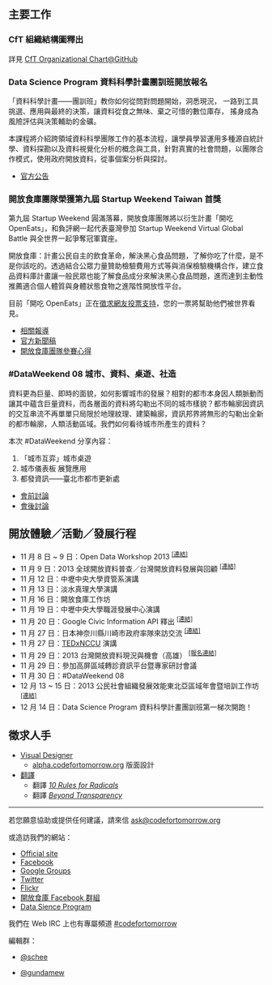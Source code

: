 ## 主要工作

### CfT 組織結構圖釋出
詳見 [CfT Organizational Chart@GitHub][2]

### Data Science Program 資料科學計畫團訓班開放報名
「資料科學計畫——團訓班」教你如何從問對問題開始，洞悉現況， 一路到工具挑選、應用與最終的決策，讓資料從食之無味、棄之可惜的數位庫存， 搖身成為風險評估與決策輔助的金礦。

本課程將介紹跨領域資料科學團隊工作的基本流程，讓學員學習運用多種源自統計學、資料探勘以及資料視覺化分析的概念與工具，針對真實的社會問題，以團隊合作模式，使用政府開放資料，從事個案分析與探討。

- [官方公告][3]

### 開放食庫團隊榮獲第九屆 Startup Weekend Taiwan 首獎
第九屆 Startup Weekend 圓滿落幕，開放食庫團隊將以衍生計畫「開吃 OpenEats」，和負評網一起代表臺灣參加 Startup Weekend Virtual Global Battle 與全世界一起爭奪冠軍寶座。

開放食庫：計畫公民自主的飲食革命，解決黑心食品問題，了解你吃了什麼，是不是你該吃的。透過結合公眾力量贊助檢驗費用方式等與消保檢驗機構合作，建立食品資料庫計畫讓一般民眾也能了解食品成分來解決黑心食品問題，進而達到主動性推薦適合個人體質與身體狀態食物之進階性開放性平台。

目前「開吃 OpenEats」正在[徵求網友投票支持][4]，您的一票將幫助他們被世界看見。

- [相關報導][5]
- [官方新聞稿][6]
- [開放食庫團隊參賽心得][7]

### #DataWeekend 08 城市、資料、桌遊、社造
資料更為巨量、即時的面貌，如何影響城市的發展？相對的都市本身因人類脈動而讓其中蘊含巨量資料，而各層面的資料將勾勒出不同的城市樣貌？都市輪廓因資訊的交互串流不再單單只局限於地理紋理、建築輪廓，資訊邦界將無形的勾勒出全新的都市輪廓，人類活動區域。我們如何看待城市所產生的資料？

本次 #DataWeekend 分享內容：

1. 「城市互弈」城市桌遊  
2. 城市儀表板 展覽應用
3. 都發資訊——臺北市都市更新處

- [會前討論][8]
- [會後討論][9]

## 開放體驗／活動／發展行程
- 11 月 8 日 ~ 9 日：Open Data Workshop 2013 <sup>[\[連結\]][10]</sup>
- 11 月 9 日：2013 全球開放資料普查／台灣開放資料發展與回顧 <sup>[\[連結\]][11]</sup>
- 11 月 12 日：中壢中央大學資管系演講
- 11 月 13 日：淡水真理大學演講
- 11 月 16 日：開放食庫工作坊
- 11 月 19 日：中壢中央大學職涯發展中心演講
- 11 月 20 日：Google Civic Information API 釋出 <sup>[\[連結\]][12]</sup>
- 11 月 27 日：日本神奈川縣川崎市政府率隊來訪交流 <sup>[\[連結\]][13]</sup>
- 11 月 27 日：[TEDxNCCU][14] 演講
- 11 月 29 日：2013 台灣開放資料現況與機會（高雄） <sup>[\[報名連結\]][15]</sup>
- 11 月 29 日：參加高屏區域轉診資訊平台暨專家研討會議
- 11 月 30 日：#DataWeekend 08
- 12 月 13 ~ 15 日：2013 公民社會組織發展效能東北亞區域年會暨培訓工作坊 <sup>[\[連結\]][16]</sup>
- 12 月 14 日：Data Science Program 資料科學計畫團訓班第一梯次開跑！

## 徵求人手
- [Visual Designer][17]
    - [alpha.codefortomorrow.org][18] 版面設計
- [翻譯][19]
    - 翻譯 [*10 Rules for Radicals*][20]
    - 翻譯 [*Beyond Transparency*][21]

---

若您願意協助或提供任何建議，請來信 ask@codefortomorrow.org

或造訪我們的網站：

- [Official site][22]
- [Facebook][23]
- [Google Groups][24]
- [Twitter][25]
- [Flickr][26]
- [開放食庫 Facebook 群組][27]
- [Data Sience Program][28]

我們在 Web IRC 上也有專屬頻道 [#codefortomorrow][29]

編輯群：

- [@schee][30]
- [@gundamew][31]


  [1]: https://groups.google.com/d/msg/codefortomorrow/9fNGONEcLzc/Kb0xnNacJzoJ
  [2]: https://github.com/codefortomorrow/foundation-document/blob/master/cft-org-chart-2013q4.png
  [3]: http://datasci.co/2013/11/24/datasci-open-2013/
  [4]: http://openeats.co/
  [5]: http://bnext.com.tw/article/view/id/30172
  [6]: https://startupweekendtaiwan.hackpad.com/-Startup-Weekend-Taiwan--terrRPlHVeY
  [7]: http://water-yh-su.blogspot.tw/2013/11/2013-startup-weekend-9-taipei.html
  [8]: https://groups.google.com/d/msg/codefortomorrow/Mb6GmF9WrnU/NRVfW75kA9kJ
  [9]: https://groups.google.com/d/msg/codefortomorrow/8OFuan7UsoI/67dRzFTJ4PgJ
  [10]: https://groups.google.com/d/msg/codefortomorrow/TMgEdJqPIyA/6lCPtnxXK40J
  [11]: https://groups.google.com/d/msg/codefortomorrow/s6SuYdCx1kY/tD-i5tgcLq8J
  [12]: https://groups.google.com/d/msg/codefortomorrow/wZQax-qCXDs/yoEByXfpfQUJ
  [13]: https://groups.google.com/d/msg/codefortomorrow/BybG60N-ZOw/XNsldg6aF_EJ
  [14]: http://tedxnccu.com/
  [15]: https://kktix.com/events/cft-khh-2013/
  [16]: https://groups.google.com/d/msg/codefortomorrow/7sQR6QBJsrs/L_OrWLI9v0UJ
  [17]: https://groups.google.com/d/msg/codefortomorrow/LmCRq_y0czg/UXNfX8YgNZoJ
  [18]: http://alpha.codefortomorrow.org/
  [19]: https://groups.google.com/d/msg/codefortomorrow/RK4-uLZLbgQ/lrg_VbSkjTgJ
  [20]: https://archive.org/details/org.resource.public.10rules
  [21]: https://groups.google.com/d/msg/codefortomorrow/60Jx3cp7TLY/CcOc6FFrOOEJ
  [22]: http://codefortomorrow.org/
  [23]: https://www.facebook.com/CodeForTomorrow
  [24]: http://groups.google.com/group/codefortomorrow
  [25]: http://twitter.com/codefortomorrow
  [26]: http://www.flickr.com/groups/codefortomorrow/
  [27]: https://www.facebook.com/groups/foodopendata/
  [28]: http://datasci.co
  [29]: http://webchat.freenode.net/?channels=codefortomorrow
  [30]: https://github.com/schee
  [31]: https://github.com/gundamew

